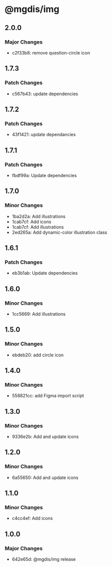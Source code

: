 # @mgdis/img

## 2.0.0

### Major Changes

- c2f33b8: remove question-circle icon

## 1.7.3

### Patch Changes

- c567b43: update dependencies

## 1.7.2

### Patch Changes

- 43f1421: update dependancies

## 1.7.1

### Patch Changes

- fbdf99a: Update dependencies

## 1.7.0

### Minor Changes

- 1ba2d2a: Add illustrations
- 1cab7cf: Add icons
- 1cab7cf: Add illustrations
- 2ed265a: Add dynamic-color illustration class

## 1.6.1

### Patch Changes

- eb3b1ab: Update dependencies

## 1.6.0

### Minor Changes

- 1cc5669: Add illustrations

## 1.5.0

### Minor Changes

- ebdeb20: add circle icon

## 1.4.0

### Minor Changes

- 558821cc: add Figma import script

## 1.3.0

### Minor Changes

- 9336e2b: Add and update icons

## 1.2.0

### Minor Changes

- 6a55650: Add and update icons

## 1.1.0

### Minor Changes

- c4cc4ef: Add icons

## 1.0.0

### Major Changes

- 642e65d: @mgdis/img release
